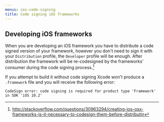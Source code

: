 ```yaml
---
menus: ios-code-signing
title: Code signing iOS frameworks
---
```

[^1]: http://stackoverflow.com/questions/30963294/creating-ios-osx-frameworks-is-it-necessary-to-codesign-them-before-distributin

## Developing iOS frameworks

When you are developing an iOS framework you have to distribute a code signed version of your framework, however you don't need to sign it with your `Distribution` profile, the `Developer` profile will be enough.
After distribution the framework will be re-codesigned by the frameworks' consumer during the code signing process.[^1]

If you attempt to build it without code signing Xcode won't produce a `.framework` file and you will receive the following error:
```
CodeSign error: code signing is required for product type 'Framework' in SDK 'iOS 10.2'
```
